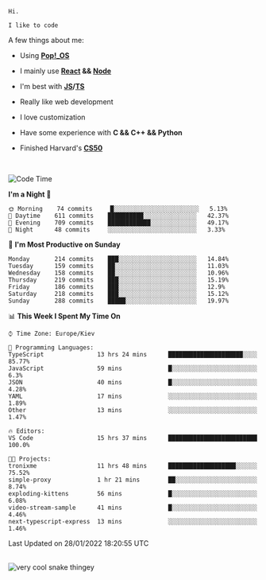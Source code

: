 ```
Hi.

I like to code
```

A few things about me:

-   Using **[Pop!\_OS](https://pop.system76.com/)**

-   I mainly use **[React](https://reactjs.org/) && [Node](https://nodejs.org/en/)**

-   I'm best with **[JS](https://www.javascript.com/)/[TS](https://www.typescriptlang.org/)**

-   Really like web development

-   I love customization

-   Have some experience with **C && C++ && Python**

-   Finished Harvard's **[CS50](https://cs50.harvard.edu)**

<br>

<!--START_SECTION:waka-->
![Code Time](http://img.shields.io/badge/Code%20Time-297%20hrs%208%20mins-blue)

**I'm a Night 🦉** 

```text
🌞 Morning    74 commits     █░░░░░░░░░░░░░░░░░░░░░░░░   5.13% 
🌆 Daytime    611 commits    ██████████░░░░░░░░░░░░░░░   42.37% 
🌃 Evening    709 commits    ████████████░░░░░░░░░░░░░   49.17% 
🌙 Night      48 commits     ░░░░░░░░░░░░░░░░░░░░░░░░░   3.33%

```
📅 **I'm Most Productive on Sunday** 

```text
Monday       214 commits    ███░░░░░░░░░░░░░░░░░░░░░░   14.84% 
Tuesday      159 commits    ██░░░░░░░░░░░░░░░░░░░░░░░   11.03% 
Wednesday    158 commits    ██░░░░░░░░░░░░░░░░░░░░░░░   10.96% 
Thursday     219 commits    ███░░░░░░░░░░░░░░░░░░░░░░   15.19% 
Friday       186 commits    ███░░░░░░░░░░░░░░░░░░░░░░   12.9% 
Saturday     218 commits    ███░░░░░░░░░░░░░░░░░░░░░░   15.12% 
Sunday       288 commits    █████░░░░░░░░░░░░░░░░░░░░   19.97%

```


📊 **This Week I Spent My Time On** 

```text
⌚︎ Time Zone: Europe/Kiev

💬 Programming Languages: 
TypeScript               13 hrs 24 mins      █████████████████████░░░░   85.77% 
JavaScript               59 mins             █░░░░░░░░░░░░░░░░░░░░░░░░   6.3% 
JSON                     40 mins             █░░░░░░░░░░░░░░░░░░░░░░░░   4.28% 
YAML                     17 mins             ░░░░░░░░░░░░░░░░░░░░░░░░░   1.89% 
Other                    13 mins             ░░░░░░░░░░░░░░░░░░░░░░░░░   1.47%

🔥 Editors: 
VS Code                  15 hrs 37 mins      █████████████████████████   100.0%

🐱‍💻 Projects: 
tronixme                 11 hrs 48 mins      ███████████████████░░░░░░   75.52% 
simple-proxy             1 hr 21 mins        ██░░░░░░░░░░░░░░░░░░░░░░░   8.74% 
exploding-kittens        56 mins             █░░░░░░░░░░░░░░░░░░░░░░░░   6.08% 
video-stream-sample      41 mins             █░░░░░░░░░░░░░░░░░░░░░░░░   4.46% 
next-typescript-express  13 mins             ░░░░░░░░░░░░░░░░░░░░░░░░░   1.46%

```


 Last Updated on 28/01/2022 18:20:55 UTC
<!--END_SECTION:waka-->

<br>

<img title="" src="https://raw.githubusercontent.com/Trunkelis/Trunkelis/output/github-contribution-grid-snake.svg" alt="very cool snake thingey" data-align="left">
